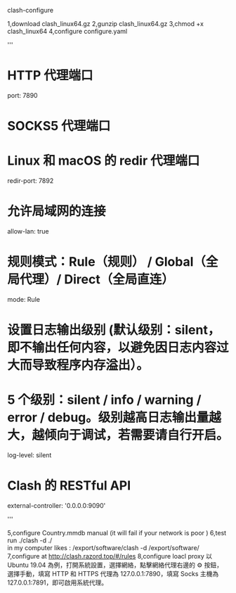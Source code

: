 clash-configure

1,download clash_linux64.gz
2,gunzip clash_linux64.gz
3,chmod +x clash_linux64
4,configure configure.yaml

'''
# HTTP 代理端口
port: 7890 

# SOCKS5 代理端口

# Linux 和 macOS 的 redir 代理端口
redir-port: 7892 

# 允许局域网的连接
allow-lan: true

# 规则模式：Rule（规则） / Global（全局代理）/ Direct（全局直连）
mode: Rule

# 设置日志输出级别 (默认级别：silent，即不输出任何内容，以避免因日志内容过大而导致程序内存溢出）。
# 5 个级别：silent / info / warning / error / debug。级别越高日志输出量越大，越倾向于调试，若需要请自行开启。
log-level: silent
# Clash 的 RESTful API
external-controller: '0.0.0.0:9090'


'''

5,configure Country.mmdb  manual  (it will fail if your network is poor )
6,test run 
./clash -d ./  
in my computer likes :
/export/software/clash -d /export/software/ 
7,configure at http://clash.razord.top/#/rules 
8,configure loacl proxy
以 Ubuntu 19.04 為例，打開系統設置，選擇網絡，點擊網絡代理右邊的 ⚙ 按鈕，選擇手動，填寫 HTTP 和 HTTPS 代理為 127.0.0.1:7890，填寫 Socks 主機為 127.0.0.1:7891，即可啟用系統代理。

